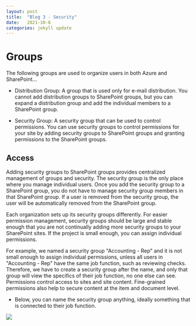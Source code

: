 ```yaml
---
layout: post
title:  "Blog 3 - Security"
date:   2021-10-8
categories: jekyll update
---
```


<h1> Groups </h1>

The following groups are used to organize users in both Azure and SharePoint...

- Distribution Group: A group that is used only for e-mail distribution. You cannot add distribution groups to SharePoint groups, but you can expand a distribution group and add the individual members to a SharePoint group.


- Security Group: A security group that can be used to control permissions. You can use security groups to control permissions for your site by adding security groups to SharePoint groups and granting permissions to the SharePoint groups.

<h2> Access </h2>

Adding security groups to SharePoint groups provides centralized management of groups and security. The security group is the only place where you manage individual users. Once you add the security group to a SharePoint group, you do not have to manage security group members in that SharePoint group. If a user is removed from the security group, the user will be automatically removed from the SharePoint group.

Each organization sets up its security groups differently. For easier permission management, security groups should be large and stable enough that you are not continually adding more security groups to your SharePoint sites. If the project is small enough, you can assign individual permissions.

For example, we named a security group "Accounting - Rep" and it is not small enough to assign individual permissions, unless all users in "Accounting - Rep" have the same job function, such as reviewing checks. Therefore, we have to create a security group after the name, and only that group will view the specifics of their job function, no one else can see. Permissions control access to sites and site content. Fine-grained permissions also help to secure content at the item and document level.

- Below, you can name the security group anything, ideally something that is connected to their job function. 

<img src=" https://docs.microsoft.com/en-us/sharepoint/sharepointonline/media/manage-security-groups.png" > 